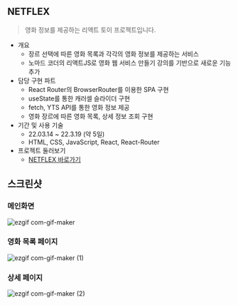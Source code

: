 ## NETFLEX
> 영화 정보를 제공하는 리액트 토이 프로젝트입니다.
- 개요
  - 장르 선택에 따른 영화 목록과 각각의 영화 정보를 제공하는 서비스
  - 노마드 코더의 리액트JS로 영화 웹 서비스 만들기 강의를 기반으로 새로운 기능 추가
- 담당 구현 파트
  - React Router의 BrowserRouter를 이용한 SPA 구현 
  - useState를 통한 캐러셀 슬라이더 구현
  - fetch, YTS API를 통한 영화 정보 제공
  - 영화 장르에 따른 영화 목록, 상세 정보 조회 구현
- 기간 및 사용 기술
  - 22.03.14 ~ 22.3.19 (약 5일)
  - HTML, CSS, JavaScript, React, React-Router
- 프로젝트 둘러보기
  - [NETFLEX 바로가기](https://raccoon-ccoder.github.io/react-movie/)


## 스크린샷
### 메인화면
![ezgif com-gif-maker](https://user-images.githubusercontent.com/77538818/159177948-8c9ee16a-aca2-41f9-b4ab-2df18af0a565.gif)

### 영화 목록 페이지
![ezgif com-gif-maker (1)](https://user-images.githubusercontent.com/77538818/159178132-3540ad31-5317-49b5-8b33-3bfe0080ad1a.gif)

### 상세 페이지
![ezgif com-gif-maker (2)](https://user-images.githubusercontent.com/77538818/159178151-f823a18c-b162-4536-b1d6-e98a79e8bf16.gif)


